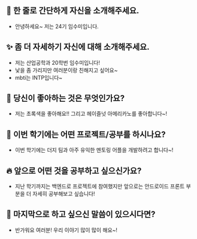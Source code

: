 ## 🌻 한 줄로 간단하게 자신을 소개해주세요.
- 안녕하세요~ 저는 24기 임수미입니다.

## ✨ 좀 더 자세하기 자신에 대해 소개해주세요.
- 저는 산업공학과 20학번 임수미입니다!
- 낯을 좀 가리지만 여러분이랑 친해지고 싶어요~
- mbti는 INTP입니다~

## 🌵 당신이 좋아하는 것은 무엇인가요?
- 저는 초록색을 좋아해요!! 그리고 헤이즐넛 아메리카노를 좋아합니다~!

## 🧸 이번 학기에는 어떤 프로젝트/공부를 하시나요?
- 이번 학기에는 더지 팀과 아주 유익한 멘토링 어플을 개발하려고 합니다~! 


## 🔥 앞으로 어떤 것을 공부하고 싶으신가요?
- 지난 학기까지는 백엔드로 프로젝트에 참여했지만 앞으로는 안드로이드 프론트 부분을 더 자세히 공부해보고 싶습니다!

## 💚 마지막으로 하고 싶으신 말씀이 있으시다면?
- 반가워요 여러분! 우리 이야기 많이 많이 해요~!
